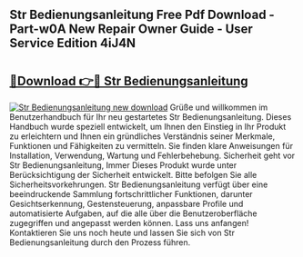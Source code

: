 ## Str Bedienungsanleitung Free Pdf Download - Part-w0A New Repair Owner Guide - User Service Edition 4iJ4N

# <h2><a href="http://df5kq7j.blite.top/?on=Str+Bedienungsanleitung">🔗Download 👉🔴 Str Bedienungsanleitung</a></h2>

[![Str Bedienungsanleitung new download](https://i.imgur.com/lujVjoI.png)](http://df5kq7j.blite.top/?on=Str+Bedienungsanleitung)
Grüße und willkommen im Benutzerhandbuch für Ihr neu gestartetes Str Bedienungsanleitung. Dieses Handbuch wurde speziell entwickelt, um Ihnen den Einstieg in Ihr Produkt zu erleichtern und Ihnen ein gründliches Verständnis seiner Merkmale, Funktionen und Fähigkeiten zu vermitteln. Sie finden klare Anweisungen für Installation, Verwendung, Wartung und Fehlerbehebung. Sicherheit geht vor Str Bedienungsanleitung, Immer Dieses Produkt wurde unter Berücksichtigung der Sicherheit entwickelt. Bitte befolgen Sie alle Sicherheitsvorkehrungen. Str Bedienungsanleitung verfügt über eine beeindruckende Sammlung fortschrittlicher Funktionen, darunter Gesichtserkennung, Gestensteuerung, anpassbare Profile und automatisierte Aufgaben, auf die alle über die Benutzeroberfläche zugegriffen und angepasst werden können. Lass uns anfangen! Kontaktieren Sie uns noch heute und lassen Sie sich von Str Bedienungsanleitung durch den Prozess führen.

